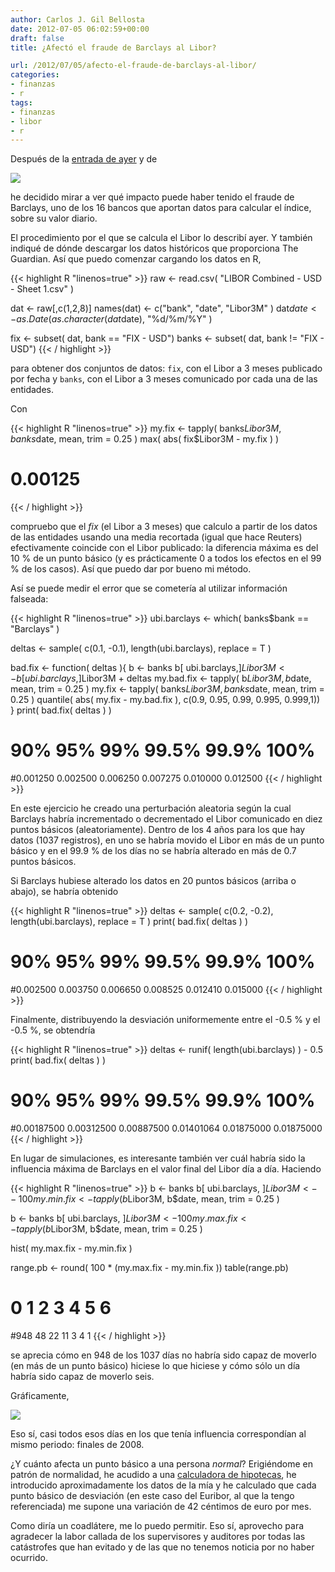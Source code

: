 ```yaml
---
author: Carlos J. Gil Bellosta
date: 2012-07-05 06:02:59+00:00
draft: false
title: ¿Afectó el fraude de Barclays al Libor?

url: /2012/07/05/afecto-el-fraude-de-barclays-al-libor/
categories:
- finanzas
- r
tags:
- finanzas
- libor
- r
---
```


Después de la [entrada de ayer](http://www.datanalytics.com/2012/07/04/libor-libor-fundeu-y-barclays-claro/) y de

[![](/wp-uploads/2012/07/tuit_david_cabo.png#center)
](/wp-uploads/2012/07/tuit_david_cabo.png#center)

he decidido mirar a ver qué impacto puede haber tenido el fraude de Barclays, uno de los 16 bancos que aportan datos para calcular el índice, sobre su valor diario.

El procedimiento por el que se calcula el Libor lo describí ayer. Y también indiqué de dónde descargar los datos históricos que proporciona The Guardian. Así que puedo comenzar cargando los datos en R,

{{< highlight R "linenos=true" >}}
raw <- read.csv( "LIBOR Combined - USD - Sheet 1.csv" )

dat <- raw[,c(1,2,8)]
names(dat) <- c("bank", "date", "Libor3M" )
dat$date <- as.Date( as.character(dat$date), "%d/%m/%Y" )

fix <- subset( dat, bank == "FIX - USD")
banks <- subset( dat, bank != "FIX - USD")
{{< / highlight >}}

para obtener dos conjuntos de datos: `fix`, con el Libor a 3 meses publicado por fecha y `banks`, con el Libor a 3 meses comunicado por cada una de las entidades.

Con

{{< highlight R "linenos=true" >}}
my.fix <- tapply( banks$Libor3M, banks$date, mean, trim = 0.25 )
max( abs( fix$Libor3M - my.fix ) )
# 0.00125
{{< / highlight >}}

compruebo que el _fix_ (el Libor a 3 meses) que calculo a partir de los datos de las entidades usando una media recortada (igual que hace Reuters) efectivamente coincide con el Libor publicado: la diferencia máxima es del 10 % de un punto básico (y es prácticamente 0 a todos los efectos en el 99 % de los casos). Así que puedo dar por bueno mi método.

Así se puede medir el error que se cometería al utilizar información falseada:

{{< highlight R "linenos=true" >}}
ubi.barclays <- which( banks$bank == "Barclays" )

deltas <- sample( c(0.1, -0.1), length(ubi.barclays), replace = T )

bad.fix <- function( deltas ){
    b <- banks
    b[ ubi.barclays,]$Libor3M <- b[ ubi.barclays, ]$Libor3M + deltas
    my.bad.fix <- tapply( b$Libor3M, b$date, mean, trim = 0.25 )
    my.fix     <- tapply( banks$Libor3M, banks$date, mean, trim = 0.25 )
    quantile( abs( my.fix - my.bad.fix ), c(0.9, 0.95, 0.99, 0.995, 0.999,1))
}
print( bad.fix( deltas ) )
#     90%      95%      99%    99.5%    99.9%     100%
#0.001250 0.002500 0.006250 0.007275 0.010000 0.012500
{{< / highlight >}}

En este ejercicio he creado una perturbación aleatoria según la cual Barclays habría incrementado o decrementado el Libor comunicado en diez puntos básicos (aleatoriamente). Dentro de los 4 años para los que hay datos (1037 registros), en uno se habría movido el Libor en más de un punto básico y en el 99.9 % de los días no se habría alterado en más de 0.7 puntos básicos.

Si Barclays hubiese alterado los datos en 20 puntos básicos (arriba o abajo), se habría obtenido

{{< highlight R "linenos=true" >}}
deltas <- sample( c(0.2, -0.2), length(ubi.barclays), replace = T )
print( bad.fix( deltas ) )
#     90%      95%      99%    99.5%    99.9%     100%
#0.002500 0.003750 0.006650 0.008525 0.012410 0.015000
{{< / highlight >}}

Finalmente, distribuyendo la desviación uniformemente entre el -0.5 % y el -0.5 %, se obtendría

{{< highlight R "linenos=true" >}}
deltas <- runif( length(ubi.barclays) ) - 0.5
print( bad.fix( deltas ) )
#       90%        95%        99%      99.5%      99.9%       100%
#0.00187500 0.00312500 0.00887500 0.01401064 0.01875000 0.01875000
{{< / highlight >}}

En lugar de simulaciones, es interesante también ver cuál habría sido la influencia máxima de Barclays en el valor final del Libor día a día. Haciendo

{{< highlight R "linenos=true" >}}
b <- banks
b[ ubi.barclays, ]$Libor3M <- -100
my.min.fix <- tapply( b$Libor3M, b$date, mean, trim = 0.25 )

b <- banks
b[ ubi.barclays, ]$Libor3M <- 100
my.max.fix <- tapply( b$Libor3M, b$date, mean, trim = 0.25 )

hist( my.max.fix - my.min.fix )

range.pb <- round( 100 * (my.max.fix - my.min.fix ))
table(range.pb)
#  0   1   2   3   4   5   6
#948  48  22  11   3   4   1
{{< / highlight >}}

se aprecia cómo en 948 de los 1037 días no habría sido capaz de moverlo (en más de un punto básico) hiciese lo que hiciese y cómo sólo un día habría sido capaz de moverlo seis.

Gráficamente,

[![](/wp-uploads/2012/07/barclays_libor_days.png#center)
](/wp-uploads/2012/07/barclays_libor_days.png#center)

Eso sí, casi todos esos días en los que tenía influencia correspondían al mismo periodo: finales de 2008.

¿Y cuánto afecta un punto básico a una persona _normal_? Erigiéndome en patrón de normalidad, he acudido a una [calculadora de hipotecas](http://www.euribor.com.es/calcular-hipoteca/), he introducido aproximadamente los datos de la mía y he calculado que cada punto básico de desviación (en este caso del Euribor, al que la tengo referenciada) me supone una variación de 42 céntimos de euro por mes.

Como diría un coadlátere, me lo puedo permitir. Eso sí, aprovecho para agradecer la labor callada de los supervisores y auditores por todas las catástrofes que han evitado y de las que no tenemos noticia por no haber ocurrido.
